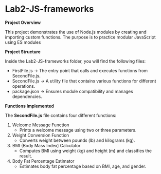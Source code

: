 # Lab2-JS-frameworks

**Project Overview**

This project demonstrates the use of Node.js modules by creating and importing custom functions. The purpose is to practice modular JavaScript using ES modules

**Project Structure**

Inside the Lab2-JS-frameworks folder, you will find the following files:
  * FirstFile.js → The entry point that calls and executes functions from SecondFile.js.
  * SecondFile.js → A utility file that contains various functions for different operations.
  * package.json → Ensures module compatibility and manages dependencies.

**Functions Implemented**

The **SecondFile.js** file contains four different functions:

  1. Welcome Message Function
     * Prints a welcome message using two or three parameters.
  3. Weight Conversion Function
     * Converts weight between pounds (lb) and kilograms (kg).
  4. BMI (Body Mass Index) Calculator
     * Computes BMI using weight (kg) and height (m) and classifies the result.
  6. Body Fat Percentage Estimator
     * Estimates body fat percentage based on BMI, age, and gender.



